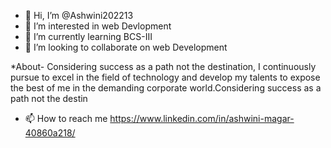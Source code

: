 - 👋 Hi, I’m @Ashwini202213
- 👀 I’m interested in web Devlopment 
- 🌱 I’m currently learning BCS-III
- 💞️ I’m looking to collaborate on web Development

*About-
Considering success as a path not the destination, I continuously pursue to excel in the field of technology and 
develop my talents to expose the best of me in the demanding corporate world.Considering success as a path not the destin
- 📫 How to reach me 
https://www.linkedin.com/in/ashwini-magar-40860a218/

<!---
Ashwini202213/Ashwini202213 is a ✨ special ✨ repository because its `README.md` (this file) appears on your GitHub profile.
You can click the Preview link to take a look at your changes.
--->
